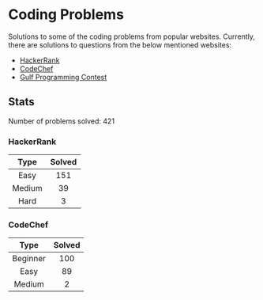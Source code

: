 # Coding Problems

Solutions to some of the coding problems from popular websites. Currently, there are solutions to questions from the below mentioned websites:
* [HackerRank](HackerRank "HackerRank")
* [CodeChef](CodeChef "CodeChef")
* [Gulf Programming Contest](Gulf%20Programming%20Contest "GPC")

## Stats

Number of problems solved: 421

### HackerRank

|Type|Solved|
|:---:|:---:|
|Easy|151|
|Medium|39|
|Hard|3|

### CodeChef

|Type|Solved|
|:---:|:---:|
|Beginner|100|
|Easy|89|
|Medium|2|